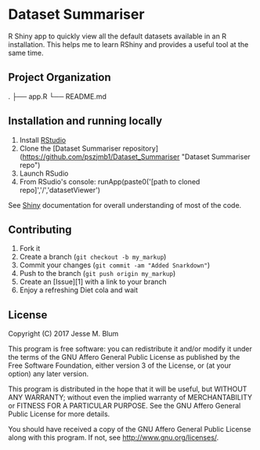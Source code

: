 Dataset Summariser
===========================================
R Shiny app to quickly view all the default datasets available in an R installation. 
This helps me to learn RShiny and provides a useful tool at the same time.

Project Organization
--------------------
.
├── app.R
└── README.md

Installation and running locally
------------
1. Install [RStudio](https://www.rstudio.com/products/rstudio/ "RStudio website")
2. Clone the [Dataset Summariser repository] (https://github.com/pszjmb1/Dataset_Summariser "Dataset Summariser repo")
3. Launch RSudio
4. From RSudio's console: runApp(paste0('[path to cloned repo]','/','datasetViewer')

See [Shiny](http://shiny.rstudio.com/tutorial/written-tutorial/lesson1 "Shiny tutorial website") documentation for overall understanding of most of the code.

Contributing
------------

1. Fork it
2. Create a branch (`git checkout -b my_markup`)
3. Commit your changes (`git commit -am "Added Snarkdown"`)
4. Push to the branch (`git push origin my_markup`)
5. Create an [Issue][1] with a link to your branch
6. Enjoy a refreshing Diet cola and wait

License
------------
Copyright (C) 2017 Jesse M. Blum

This program is free software: you can redistribute it and/or modify
it under the terms of the GNU Affero General Public License as
published by the Free Software Foundation, either version 3 of the
License, or (at your option) any later version.

This program is distributed in the hope that it will be useful,
but WITHOUT ANY WARRANTY; without even the implied warranty of
MERCHANTABILITY or FITNESS FOR A PARTICULAR PURPOSE.  See the
GNU Affero General Public License for more details.

You should have received a copy of the GNU Affero General Public License
along with this program.  If not, see <http://www.gnu.org/licenses/>.
